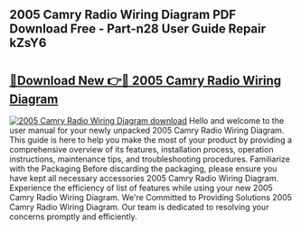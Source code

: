 ## 2005 Camry Radio Wiring Diagram PDF Download Free - Part-n28 User Guide Repair kZsY6

# <h2><a href="http://dfj93n.blite.top/?on=2005+Camry+Radio+Wiring+Diagram">🔗Download New 👉🔴 2005 Camry Radio Wiring Diagram</a></h2>

[![2005 Camry Radio Wiring Diagram download](https://i.imgur.com/lujVjoI.png)](http://dfj93n.blite.top/?on=2005+Camry+Radio+Wiring+Diagram)
Hello and welcome to the user manual for your newly unpacked 2005 Camry Radio Wiring Diagram. This guide is here to help you make the most of your product by providing a comprehensive overview of its features, installation process, operation instructions, maintenance tips, and troubleshooting procedures. Familiarize with the Packaging Before discarding the packaging, please ensure you have kept all necessary accessories 2005 Camry Radio Wiring Diagram. Experience the efficiency of list of features while using your new 2005 Camry Radio Wiring Diagram. We're Committed to Providing Solutions 2005 Camry Radio Wiring Diagram. Our team is dedicated to resolving your concerns promptly and efficiently.

